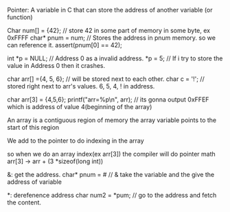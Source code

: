 Pointer: A variable in C that can store the address of another variable (or function)

Char num[] = {42};  // store 42 in some part of memory in some byte, ex 0xFFFF
char* pnum = num; // Stores the address in pnum memory. so we can reference it.
assert(pnum[0] == 42);

int *p = NULL; // Address 0 as a invalid address.
*p = 5; // If i try to store the value in Address 0 then it crashes. 
 
char arr[] ={4, 5, 6}; // will be stored next to each other.
char c = '!'; // stored right next to arr's values. 6, 5, 4, ! in address.

char arr[3] = {4,5,6};
printf("arr=%p\n", arr);
// its gonna output 0xFFEF which is address of value 4(beginning of the array)

An array is a contiguous region of memory
    the array variable points to the start of this region

We add to the pointer to do indexing in the array

so when we do an array index(ex arr[3]) the compiler will do pointer math
    arr[3] -> arr + (3 *sizeof(long int))

&: get the address.
char* pnum = &num; // & take the variable and the give the address of variable 

*: derefenence address
char num2 = *pum; // go to the address and fetch the content.